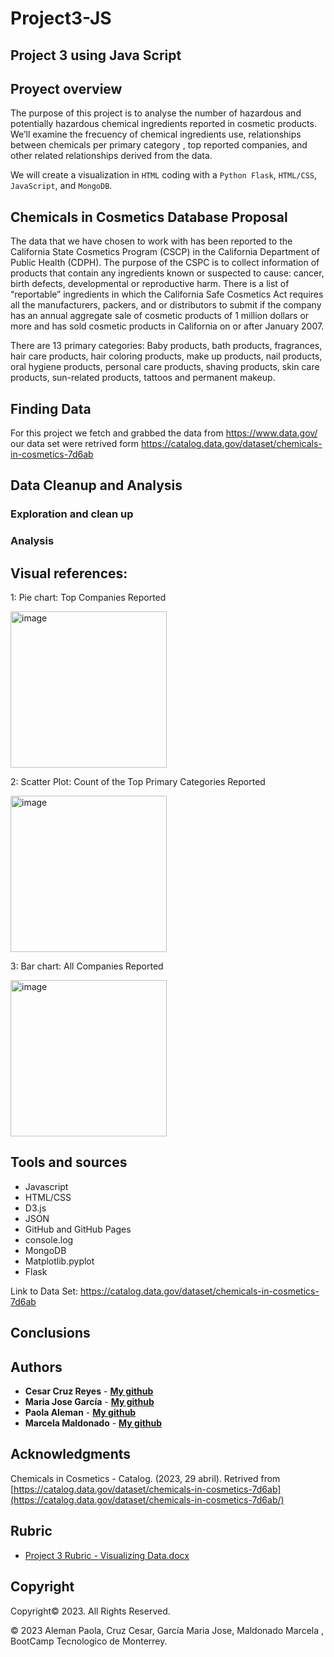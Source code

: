 # Project3-JS

## Project 3 using Java Script

## Proyect overview 
The purpose of this project is to analyse the number of   hazardous and potentially hazardous chemical ingredients reported in cosmetic products. We’ll examine the frecuency of chemical ingredients use, relationships between chemicals per primary category , top reported companies,  and other related relationships derived from the data.

We will create a visualization  in `HTML` coding with  a `Python Flask`, `HTML/CSS`, `JavaScript`, and  `MongoDB`.

## Chemicals in Cosmetics Database Proposal
The data that we have chosen to work with has been reported to the California State Cosmetics Program (CSCP) in the California Department of Public Health (CDPH). 
The purpose of the CSPC is to collect information of products that contain any ingredients known or suspected to cause: cancer, birth defects, developmental or reproductive harm. There is a list of “reportable” ingredients in which the California Safe Cosmetics Act requires all the manufacturers, packers, and or distributors to submit if the company has an annual aggregate sale of cosmetic products of 1 million dollars or more and has sold cosmetic products in California on or after January 2007. 

There are 13 primary categories: Baby products, bath products, fragrances, hair care products, hair coloring products, make up products, nail products, oral hygiene products, personal care products, shaving products, skin care products, sun-related products, tattoos and permanent makeup. 

## Finding Data
For this project we fetch and grabbed the data from  https://www.data.gov/ our data set were retrived form https://catalog.data.gov/dataset/chemicals-in-cosmetics-7d6ab

## Data Cleanup and Analysis

### Exploration and clean up

### Analysis


## Visual references:

1: Pie chart: Top Companies Reported

<img width ="250" alt ="image" src="https://user-images.githubusercontent.com/119386031/236638927-4cbbf0be-2bef-41c4-9cbb-6374f0373d05.png">

2: Scatter Plot: Count of the Top Primary Categories Reported

<img width ="250" alt ="image" src="https://user-images.githubusercontent.com/119386031/236638796-2d188b44-5c79-49c7-b49a-e36472410f18.png">

3: Bar chart: All Companies Reported

<img width ="250" alt ="image" src="https://user-images.githubusercontent.com/119386031/236639016-ad4e2230-8ac2-40a1-a947-76bd726fd835.png">


## Tools and sources

* Javascript
* HTML/CSS
* D3.js
* JSON
* GitHub and GitHub Pages
* console.log
* MongoDB
* Matplotlib.pyplot
* Flask


Link to Data Set:
https://catalog.data.gov/dataset/chemicals-in-cosmetics-7d6ab

## Conclusions

## Authors

* **Cesar Cruz Reyes** - **[My github](https://github.com/CsarCruz "GitHub for Cesar Cruz")**
* **Maria Jose García** - **[My github](https://github.com/MajoGarciaMontes "GitHub for Majo García")**
* **Paola Aleman** - **[My github](https://github.com/paoaleman19 "GitHub for Pao Aleman")**
* **Marcela Maldonado** - **[My github](https://github.com/Marce1301 "GitHub for Marcela Maldonado")**

## Acknowledgments

Chemicals in Cosmetics - Catalog. (2023, 29 abril). Retrived from [https://catalog.data.gov/dataset/chemicals-in-cosmetics-7d6ab](https://catalog.data.gov/dataset/chemicals-in-cosmetics-7d6ab/)


## Rubric
* [Project 3 Rubric - Visualizing Data.docx](https://github.com/paoaleman19/Project3-JS/files/11402900/Project.3.Rubric.-.Visualizing.Data.docx)

## Copyright

Copyright:copyright: 2023. All Rights Reserved.

© 2023  Aleman Paola, Cruz Cesar, García Maria Jose, Maldonado Marcela , BootCamp Tecnologico de Monterrey.

